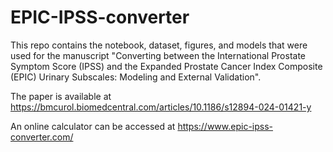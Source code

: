 # EPIC-IPSS-converter

This repo contains the notebook, dataset, figures, and models that were used for the manuscript "Converting between the International Prostate Symptom Score (IPSS) and the Expanded Prostate Cancer Index Composite (EPIC) Urinary Subscales: Modeling and External Validation".

The paper is available at https://bmcurol.biomedcentral.com/articles/10.1186/s12894-024-01421-y

An online calculator can be accessed at https://www.epic-ipss-converter.com/
